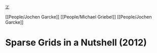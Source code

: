 [🇿](zotero://select/groups/5372906/items/5ZHIZ9E9)

[[People/Jochen Garcke]] [[People/Michael Griebel]] [[People/Jochen Garcke]] 
# Sparse Grids in a Nutshell (2012)

